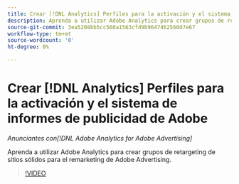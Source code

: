 ```yaml
---
title: Crear [!DNL Analytics] Perfiles para la activación y el sistema de informes de publicidad de Adobe
description: Aprenda a utilizar Adobe Analytics para crear grupos de retargeting de sitios sólidos para el remarketing de Adobe Advertising.
source-git-commit: 3ea5208bb5cc560a1563cfd9b9647462560d7e67
workflow-type: tm+mt
source-wordcount: '0'
ht-degree: 0%

---
```


# Crear [!DNL Analytics] Perfiles para la activación y el sistema de informes de publicidad de Adobe

*Anunciantes con[!DNL Adobe Analytics for Adobe Advertising]*

Aprenda a utilizar Adobe Analytics para crear grupos de retargeting de sitios sólidos para el remarketing de Adobe Advertising.

>[!VIDEO](https://video.tv.adobe.com/v/33503)
